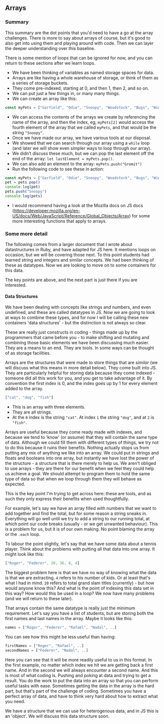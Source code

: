 ## Arrays

### Summary
This summary are the dot points that you'd need to have a go at the array challenges. There is more to say about arrays of course, but it's good to also get into using them and playing around with code. Then we can layer the deeper understanding over this baseline.

There is some mention of loops that can be ignored for now, and you can return to these sections after we learn loops. 

- We have been thinking of variables as named storage spaces for data.
- Arrays are like having a whole warehouse of storage, or think of them as a series of storage buckets. 
- They come pre-indexed, starting at 0, and then 1, then 2, and so on.
- We can put just a few things in, or many many things.
- We can create an array like this: 
```js
const myPets = ["Garfield", "Odie", "Snoopy", "Woodstock", "Bugs", "Winnie"]`
```
- We can access the contents of the arrays we create by referencing the name of the array, and then the index, eg, `myPets[2]` would access the fourth element of the array that we called `myPets`, and that would be the string `"Snoopy"`. 
- Once we have made our array, we have various tools at our disposal. 
- We showed that we can search through our array using a `while` loop (and later we will show even simpler ways to loop through our array).
- We didn’t discuss these much, but we can pop the last element off the end of the array: `let lastElement = myPets.pop()`.
- We can also add an element to the array: `myPets.push("Gromit")`
- Run the following code to see these in action:
```js
const myPets = ["Garfield", "Odie", "Snoopy", "Woodstock", "Bugs", "Winnie"]
pet = pets.pop()
console.log(pet)
pets.push("Snoopy")
console.log(pets)	
```
- I would recommend having a look at the Mozilla docs on JS docs (https://developer.mozilla.org/en-US/docs/Web/JavaScript/Reference/Global_Objects/Array) for some more interesting functions that apply to arrays.

### Some more detail
The following comes from a larger document that I wrote about datastructures in Ruby, and have adapted for JS here. It mentions loops on occasion, but we will be covering those next. To this point students had learned string and integers and similar concepts. We had been thinking of these as datatypes. Now we are looking to move on to some containers for this data.

The key points are above, and the next part is just there if you are interested.

#### Data Structures
We have been dealing with concepts like strings and numbers, and even undefined, and these are called datatypes in JS. Now we are going to look at ways to combine these types, and for now I will be calling these new containers 'data structures' - but the distinction is not always so clear. 

These are really just constructs in coding - things made up by the programmers that came before you - to make shifting and mutating and combining those basic elements we have been discussing much easier. They are a means to an end. They are tools. In some ways can be thought of as storage facilities.

Arrays are the structures that were made to store things that are _similar_ (we will discuss what this means in more detail below). They come built into JS. They are particularly helpful for storing data because they come indexed - someone did all this work for you, and you get to take advantage of it. By convention the first index is 0, and the index goes up by 1 for every element added to the array.

```js
["cat", "dog", "fish"]
``` 
- This is an array with three elements. 
- They are all strings. 
- At the `0` index is the string `"cat"`. At index `1` the string `"dog"`, and at `2` is `"fish"`. 

Arrays are useful because they come ready made with indexes, and because we tend to 'know' (or assume) that they will contain the same type of data. Although we could fill them with different types of things, we try not to do this because it ruins their benefits. Nothing actually stops us from putting any mix of anything we like into an array. We could put in strings and floats and booleans into one array, but instantly we have lost the power of the structure - a structure that is there merely to help us. We aren't obliged to use arrays - they are there for our benefit when we feel they could help us achieve a goal. We should attempt to program them to hold the same type of data so that when we loop through them they will behave as expected. 

This is the key point I'm trying to get across here: these are tools, and as such they only express their benefits when used thoughtfully. 

For example, let's say we have an array filled with numbers that we want to add together and find the total, but for some reason a string sneaks in. Everything will go well until we try to add a string to our running total, at which point our code breaks (usually - or we get unwanted behaviour). This is a problem for us, but it is of our own making. No point blaming the array or the `.each` loop.

To labour the point slightly, let's say that we have some data about a tennis player. Think about the problems with putting all that data into one array. It might look like this:
```js
["Roger", "Federer", 20, 36, 8, 4]
```

The biggest problem here is that we have no way of knowing what the data is that we are extracting. `4` refers to his number of kids. Or at least that's what I had in mind. `20` refers to total grand slam titles (currently) - but how would anyone know this? And what is the point of indexing this data set in this way? How would this be used in a loop? We now have many problems (and we will return to these later).

That arrays contain the same datatype is really just the minimum requirement. Let's say you have a list of students, but are storing both the first names and last names in the array. Maybe it looks like this:
```js
names = ["Roger", "Federer", "Rafael", "Nadal", ..]
```

You can see how this might be less useful than having:
```js
firstNames = ["Roger", "Rafael", ..]
secondNames = ["Federer", "Nadal", ..]
```
Here you can see that it will be more readily useful to us in this format. In the first example, no matter which index we hit we are getting back a first name. And in the second we will always encounter a second name. And this is most of what coding is. Pushing and poking at data and trying to get a result. You do the work to put the data into an array so that you can perform useful tasks with ease. Sometimes getting the data in the array is the hard part, but that's part of the challenge of coding. Sometimes you have a perfect array of data, and have to think very hard about how to extract what you need.

We have a structure that we can use for heterogenous data, and in JS this is an 'object'. We will discuss this data structure soon.
